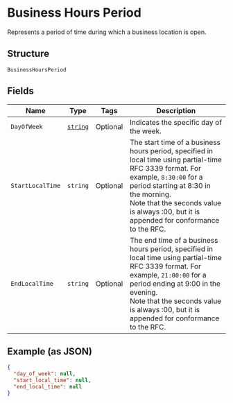 
# Business Hours Period

Represents a period of time during which a business location is open.

## Structure

`BusinessHoursPeriod`

## Fields

| Name | Type | Tags | Description |
|  --- | --- | --- | --- |
| `DayOfWeek` | [`string`](../../doc/models/day-of-week.md) | Optional | Indicates the specific day  of the week. |
| `StartLocalTime` | `string` | Optional | The start time of a business hours period, specified in local time using partial-time<br>RFC 3339 format. For example, `8:30:00` for a period starting at 8:30 in the morning.<br>Note that the seconds value is always :00, but it is appended for conformance to the RFC. |
| `EndLocalTime` | `string` | Optional | The end time of a business hours period, specified in local time using partial-time<br>RFC 3339 format. For example, `21:00:00` for a period ending at 9:00 in the evening.<br>Note that the seconds value is always :00, but it is appended for conformance to the RFC. |

## Example (as JSON)

```json
{
  "day_of_week": null,
  "start_local_time": null,
  "end_local_time": null
}
```

